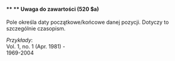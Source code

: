 #### ** ** Uwaga do zawartości **(520 $a)**

Pole określa daty początkowe/końcowe danej pozycji. Dotyczy to szczególnie czasopism.

_Przykłady_:  
Vol. 1, no. 1 (Apr. 1981) -  
1969-2004